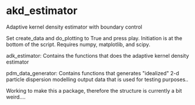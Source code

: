 # akd_estimator
Adaptive kernel density estimator with boundary control

Set create_data and do_plotting to True and press play. Initiation is at the bottom of the script. Requires numpy,  matplotlib, and scipy.  

adk_estimator: Contains the functions that does the adaptive kernel density estimator

pdm_data_generator: Contains functions that generates "idealized" 2-d particle dispersion modelling output data that is used for testing purposes..  

Working to make this a package, therefore the structure is currently a bit weird....


